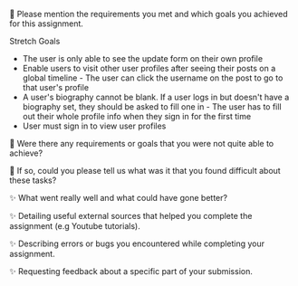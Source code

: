 🎯 Please mention the requirements you met and which goals you achieved for this assignment.

Stretch Goals

- The user is only able to see the update form on their own profile
- Enable users to visit other user profiles after seeing their posts on a global timeline - The user can click the username on the post to go to that user's profile
- A user's biography cannot be blank. If a user logs in but doesn't have a biography set, they should be asked to fill one in - The user has to fill out their whole profile info when they sign in for the first time
- User must sign in to view user profiles

🎯 Were there any requirements or goals that you were not quite able to achieve?

🎯 If so, could you please tell us what was it that you found difficult about these tasks?

✨ What went really well and what could have gone better?

✨ Detailing useful external sources that helped you complete the assignment (e.g Youtube tutorials).

✨ Describing errors or bugs you encountered while completing your assignment.

✨ Requesting feedback about a specific part of your submission.
